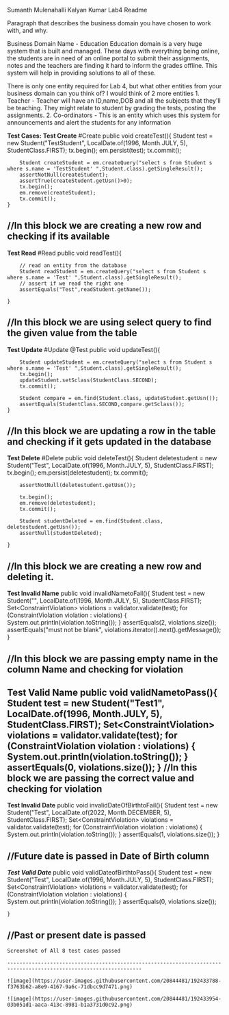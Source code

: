 Sumanth Mulenahalli Kalyan Kumar Lab4 Readme

Paragraph that describes the business domain you have chosen to work with, and why.

Business Domain Name - Education
    Education domain is a very huge system that is built and managed. These days with everything 
being online, the students are in need of an online portal to submit their assignments, notes and the teachers are finding
it hard to inform the grades offline. This system will help in providing solutions to all of these.


There is only one entity required for Lab 4, but what other entities from your business domain can you think of? 
    I would think of 2 more entities
        1. Teacher - Teacher will have an ID,name,DOB and all the subjects that they'll be teaching. They might relate to
            student by grading the tests, posting the assignments.
        2. Co-ordinators - This is an entity which uses this system for announcements and alert the students for any information



**Test Cases:**
**Test Create**
#Create
   public void createTest(){
        Student test = new Student("TestStudent", LocalDate.of(1996, Month.JULY, 5), StudentClass.FIRST);
        tx.begin();
        em.persist(test);
        tx.commit();
        
        Student createStudent = em.createQuery("select s from Student s where s.name = 'TestStudent' ",Student.class).getSingleResult();
        assertNotNull(createStudent);
        assertTrue(createStudent.getUsn()>0);
        tx.begin();
        em.remove(createStudent);
        tx.commit();
    }
 //In this block we are creating a new row and checking if its available  
 ----------------------------------------------------------------------------------------------------
**Test Read**
 #Read
    public void readTest(){
    
        // read an entity from the database
        Student readStudent = em.createQuery("select s from Student s where s.name = 'Test' ",Student.class).getSingleResult();
        // assert if we read the right one
        assertEquals("Test",readStudent.getName());
    
    } 
//In this block we are using select query to find the given value from the table
-----------------------------------------------------------------------------------------------------
**Test Update**
#Update
    @Test
    public void updateTest(){
        
        Student updateStudent = em.createQuery("select s from Student s where s.name = 'Test' ",Student.class).getSingleResult();
        tx.begin();
        updateStudent.setSclass(StudentClass.SECOND);
        tx.commit();
        
        Student compare = em.find(Student.class, updateStudent.getUsn());
        assertEquals(StudentClass.SECOND,compare.getSclass());
    }
//In this block we are updating a row in the table and checking if it gets updated in the database
----------------------------------------------------------------------------------------------------
**Test Delete**
#Delete
    public void deleteTest(){
        Student deletestudent = new Student("Test", LocalDate.of(1996, Month.JULY, 5), StudentClass.FIRST);
        tx.begin();
        em.persist(deletestudent);
        tx.commit();
        
        assertNotNull(deletestudent.getUsn());
        
        tx.begin();
        em.remove(deletestudent);
        tx.commit();
    
        Student studentDeleted = em.find(Student.class, deletestudent.getUsn());
        assertNull(studentDeleted);
    
    }      
//In this block we are creating a new row and deleting it.
-----------------------------------------------------------------------------------------------
**Test Invalid Name**
    public void invalidNametoFail(){
        Student test = new Student("", LocalDate.of(1996, Month.JULY, 5), StudentClass.FIRST);
        Set<ConstraintViolation<Student>> violations = validator.validate(test);
        for (ConstraintViolation<Student> violation : violations) {
            System.out.println(violation.toString());
        }
        assertEquals(2, violations.size());
        assertEquals("must not be blank", violations.iterator().next().getMessage());
    }
  
//In this block we are passing empty name in the column Name and checking for violation
  -----------------------------------------------------------------------------------------------
**Test Valid Name**
    public void validNametoPass(){
        Student test = new Student("Test1", LocalDate.of(1996, Month.JULY, 5), StudentClass.FIRST);
        Set<ConstraintViolation<Student>> violations = validator.validate(test);
        for (ConstraintViolation<Student> violation : violations) {
            System.out.println(violation.toString());
        }
        assertEquals(0, violations.size());
    }
  //In this block we are passing the correct value and checking for violation
  ----------------------------------------------------------------------------------------------------------
  **Test Invalid Date**
    public void invalidDateOfBirthtoFail(){
        Student test = new Student("Test", LocalDate.of(2022, Month.DECEMBER, 5), StudentClass.FIRST);
        Set<ConstraintViolation<Student>> violations = validator.validate(test);
        for (ConstraintViolation<Student> violation : violations) {
            System.out.println(violation.toString());
        }
        assertEquals(1, violations.size());
    }
    
  //Future date is passed in Date of Birth column
  ---------------------------------------------------------------------------------------------------------------
 ***Test Valid Date***
    public void validDateofBirthtoPass(){
         Student test = new Student("Test", LocalDate.of(1996, Month.JULY, 5), StudentClass.FIRST);
        Set<ConstraintViolation<Student>> violations = validator.validate(test);
        for (ConstraintViolation<Student> violation : violations) {
            System.out.println(violation.toString());
        }
        assertEquals(0, violations.size());
    
    }
    
  //Past or present date is passed
  -------------------------------------------------------------------------------------------------------------------
    
    Screenshot of All 8 test cases passed
    
    ------------------------------------------------------------------------------------------------------------------
    
    ![image](https://user-images.githubusercontent.com/20844481/192433788-f3763b62-a8e9-4167-9a6c-71dbcc9d7471.png)
    
    ![image](https://user-images.githubusercontent.com/20844481/192433954-03b051d1-aaca-413c-8981-b1a3731d0c92.png)


